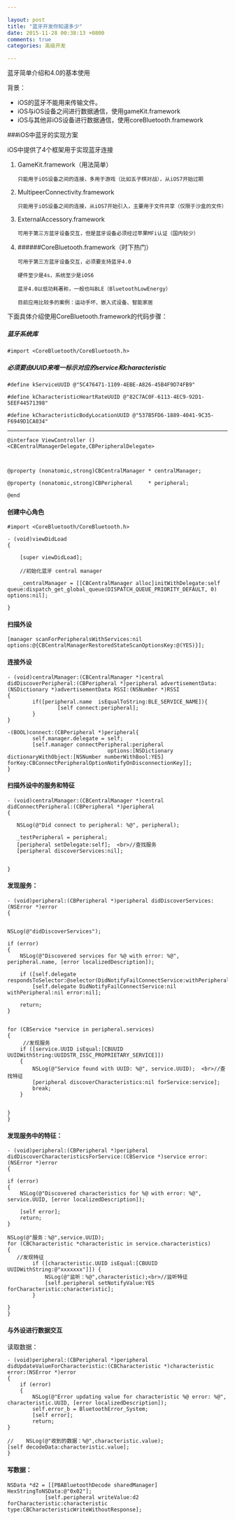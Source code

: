 ```yaml
---

layout: post
title: "蓝牙开发你知道多少"
date: 2015-11-28 00:38:13 +0800
comments: true
categories: 高级开发

---
```


蓝牙简单介绍和4.0的基本使用

 

背景：

* iOS的蓝牙不能用来传输文件。
* iOS与iOS设备之间进行数据通信，使用gameKit.framework
* iOS与其他非iOS设备进行数据通信，使用coreBluetooth.framework

###iOS中蓝牙的实现方案

iOS中提供了4个框架用于实现蓝牙连接

1. GameKit.framework（用法简单）

	`只能用于iOS设备之间的连接，多用于游戏（比如五子棋对战），从iOS7开始过期`


2. MultipeerConnectivity.framework

	`只能用于iOS设备之间的连接，从iOS7开始引入，主要用于文件共享（仅限于沙盒的文件）`


3. ExternalAccessory.framework

	`可用于第三方蓝牙设备交互，但是蓝牙设备必须经过苹果MFi认证（国内较少）`


4. ######CoreBluetooth.framework（时下热门）

	`可用于第三方蓝牙设备交互，必须要支持蓝牙4.0`
	
	`硬件至少是4s，系统至少是iOS6`
	
	`蓝牙4.0以低功耗著称，一般也叫BLE（BluetoothLowEnergy）`
	
	`目前应用比较多的案例：运动手坏、嵌入式设备、智能家居`

下面具体介绍使用CoreBluetooth.framework的代码步骤：

##### 蓝牙系统库

	#import <CoreBluetooth/CoreBluetooth.h>

##### 必须要由UUID来唯一标示对应的service和characteristic

	#define kServiceUUID @"5C476471-1109-4EBE-A826-45B4F9D74FB9"
	
	#define kCharacteristicHeartRateUUID @"82C7AC0F-6113-4EC9-92D1-5EEF44571398"
	
	#define kCharacteristicBodyLocationUUID @"537B5FD6-1889-4041-9C35-F6949D1CA034"

***

	@interface ViewController ()<CBCentralManagerDelegate,CBPeripheralDelegate>
	
	
	
	@property (nonatomic,strong)CBCentralManager * centralManager;
	
	@property (nonatomic,strong)CBPeripheral     * peripheral;
	
	@end

#### 创建中心角色

	#import <CoreBluetooth/CoreBluetooth.h>

	- (void)viewDidLoad
	{
	
	    [super viewDidLoad];
	
	    //初始化蓝牙 central manager
	
	    _centralManager = [[CBCentralManager alloc]initWithDelegate:self queue:dispatch_get_global_queue(DISPATCH_QUEUE_PRIORITY_DEFAULT, 0) options:nil];    
	
	}
 


#### 扫描外设

	[manager scanForPeripheralsWithServices:nil options:@{CBCentralManagerRestoredStateScanOptionsKey:@(YES)}];
	 


#### 连接外设

	- (void)centralManager:(CBCentralManager *)central didDiscoverPeripheral:(CBPeripheral *)peripheral advertisementData:(NSDictionary *)advertisementData RSSI:(NSNumber *)RSSI
	{
	        if([peripheral.name  isEqualToString:BLE_SERVICE_NAME]){
	                [self connect:peripheral];
	        }
	}       
	
	-(BOOL)connect:(CBPeripheral *)peripheral{
	        self.manager.delegate = self;
	        [self.manager connectPeripheral:peripheral
	                                options:[NSDictionary dictionaryWithObject:[NSNumber numberWithBool:YES] forKey:CBConnectPeripheralOptionNotifyOnDisconnectionKey]];
	}

#### 扫描外设中的服务和特征

	- (void)centralManager:(CBCentralManager *)central didConnectPeripheral:(CBPeripheral *)peripheral
	{
	
	   NSLog(@"Did connect to peripheral: %@", peripheral);       
	    
	   _testPeripheral = peripheral;
	   [peripheral setDelegate:self];  <br>//查找服务
	   [peripheral discoverServices:nil];
	
	
	}

#### 发现服务：
	
	- (void)peripheral:(CBPeripheral *)peripheral didDiscoverServices:(NSError *)error
	{


    NSLog(@"didDiscoverServices");

    if (error)
    {
        NSLog(@"Discovered services for %@ with error: %@", peripheral.name, [error localizedDescription]);

        if ([self.delegate respondsToSelector:@selector(DidNotifyFailConnectService:withPeripheral:error:)])
            [self.delegate DidNotifyFailConnectService:nil withPeripheral:nil error:nil];

        return;
    }


    for (CBService *service in peripheral.services)
    {
         //发现服务
        if ([service.UUID isEqual:[CBUUID UUIDWithString:UUIDSTR_ISSC_PROPRIETARY_SERVICE]])
        {
            NSLog(@"Service found with UUID: %@", service.UUID);  <br>//查找特征
            [peripheral discoverCharacteristics:nil forService:service];
            break;
        }


    }
	}

#### 发现服务中的特征：

	- (void)peripheral:(CBPeripheral *)peripheral didDiscoverCharacteristicsForService:(CBService *)service error:(NSError *)error
	{

    if (error)
    {
        NSLog(@"Discovered characteristics for %@ with error: %@", service.UUID, [error localizedDescription]);

        [self error];
        return;
    }

    NSLog(@"服务：%@",service.UUID);
    for (CBCharacteristic *characteristic in service.characteristics)
    {
       //发现特征
            if ([characteristic.UUID isEqual:[CBUUID UUIDWithString:@"xxxxxxx"]]) {
                NSLog(@"监听：%@",characteristic);<br>//监听特征
                [self.peripheral setNotifyValue:YES forCharacteristic:characteristic];
            }

    }
	}

#### 与外设进行数据交互
读取数据：
	
	- (void)peripheral:(CBPeripheral *)peripheral didUpdateValueForCharacteristic:(CBCharacteristic *)characteristic error:(NSError *)error
	{
    	if (error)
    	{
			NSLog(@"Error updating value for characteristic %@ error: %@", characteristic.UUID, [error localizedDescription]);
        	self.error_b = BluetoothError_System;
        	[self error];
        	return;
    }

	//    NSLog(@"收到的数据：%@",characteristic.value);
    [self decodeData:characteristic.value];
	}

#### 写数据：

	NSData *d2 = [[PBABluetoothDecode sharedManager] HexStringToNSData:@"0x02"];
                [self.peripheral writeValue:d2 forCharacteristic:characteristic type:CBCharacteristicWriteWithoutResponse];
 